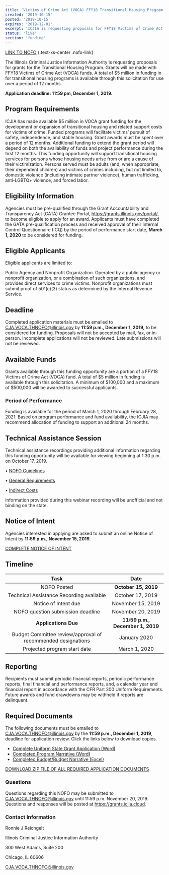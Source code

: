 ```yaml
---
title: 'Victims of Crime Act (VOCA) FFY18 Transitional Housing Program'
created: '2019-10-15'
posted: '2019-10-15'
expires: '2019-12-01'
excerpt: 'ICJIA is requesting proposals for FFY18 Victims of Crime Act grants to support the development or expansion of transitional housing and related costs. A total of $5 million in funding is available through this solicitation for use over a period of 12 months. '
status: 'live'
section: 'funding'
---
```


[LINK TO NOFO](NOFO.VOCA.TH.pdf) {.text-xs-center .nofo-link}

The Illinois Criminal Justice Information Authority is requesting proposals for grants for the Transitional Housing Program. Grants will be made with FFY18 Victims of Crime Act (VOCA) funds. A total of $5 million in funding in for transitional housing programs is available through this solicitation for use over a period of 12 months.

**Application deadline: 11:59 pm, December 1, 2019.**

## Program Requirements

ICJIA has made available $5 million in VOCA grant funding for the development or expansion of transitional housing and related support costs for victims of crime. Funded programs will facilitate victims’ pursuit of safety, independence, and stable housing. Grant awards must be spent over a period of 12 months. Additional funding to extend the grant period will depend on both the availability of funds and project performance during the first 12 months. This funding opportunity will support transitional housing services for persons whose housing needs arise from or are a cause of their victimization. Persons served must be adults (and, when appropriate, their dependent children) and victims of crimes including, but not limited to, domestic violence (including intimate partner violence), human trafficking, anti-LGBTQ+ violence, and forced labor.

## Eligibility Information

Agencies must be pre-qualified through the Grant Accountability and Transparency Act (GATA) Grantee Portal, https://grants.illinois.gov/portal/, to become eligible to apply for an award. Applicants must have completed the GATA pre-qualification process and received approval of their Internal Control Questionnaire (ICQ) by the period of performance start date, **March 1, 2020** to be considered for funding.

## Eligible Applicants

Eligible applicants are limited to:

Public Agency and Nonprofit Organization. Operated by a public agency or nonprofit organization, or a combination of such organizations, and provides direct services to crime victims. Nonprofit organizations must submit proof of 501(c)(3) status as determined by the Internal Revenue Service.

## Deadline

Completed application materials must be emailed to CJA.VOCA.THNOFO@illinois.gov by **11:59 p.m., December 1, 2019,** to be considered for funding. Proposals will not be accepted by mail, fax, or in-person. Incomplete applications will not be reviewed. Late submissions will not be reviewed.

## Available Funds

Grants available through this funding opportunity are a portion of a FFY18 Victims of Crime Act (VOCA) fund. A total of $5 million in funding is available through this solicitation. A minimum of $100,000 and a maximum of $500,000 will be awarded to successful applicants.

### Period of Performance

Funding is available for the period of March 1, 2020 through February 28, 2021. Based on program performance and fund availability, the ICJIA may recommend allocation of funding to support an additional 24 months.

## Technical Assistance Session

Technical assistance recordings providing additional information regarding this funding opportunity will be available for viewing beginning at 1:30 p.m. on October 17, 2019.

• [NOFO Guidelines](https://youtu.be/trg8DIF3T2A)

• [General Requirements](https://www.youtube.com/watch?v=PBwekeMT5dk)

• [Indirect Costs](https://www.youtube.com/watch?v=4stkASoNY5w)

Information provided during this webinar recording will be unofficial and not binding on the state.

## Notice of Intent

Agencies interested in applying are asked to submit an online Notice of Intent by **11:59 p.m., November 15, 2019**.

[COMPLETE NOTICE OF INTENT](https://icjia.az1.qualtrics.com/jfe/form/SV_2bCbuhW8We85Cpn)

## Timeline

|                             Task                             |               Date               |
| :----------------------------------------------------------: | :------------------------------: |
|                         NOFO Posted                          |       **October 15, 2019**       |
|           Technical Assistance Recording available           |         October 17, 2019         |
|                     Notice of Intent due                     |        November 15, 2019         |
|              NOFO question submission deadline               |        November 20, 2019         |
|                     **Applications Due**                     | **11:59 p.m., December 1, 2019** |
| Budget Committee review/approval of recommended designations |           January 2020           |
|                 Projected program start date                 |          March 1, 2020           |

## Reporting

Recipients must submit periodic financial reports, periodic performance reports, final financial and performance reports, and, a calendar year end financial report in accordance with the CFR Part 200 Uniform Requirements. Future awards and fund drawdowns may be withheld if reports are delinquent.

## Required Documents

The following documents must be emailed to CJA.VOCA.THNOFO@illinois.gov by the **11:59 p.m., December 1, 2019**, deadline for application review. Click the links below to download copies.

- [Complete Uniform State Grant Application (Word)](NOFO.Uniform.Application.docx)
- [Completed Program Narrative (Word)](NOFO.VOCA.TH.NARRATIVE.docx)
- [Completed Budget/Budget Narrative (Excel)](NOFO.VOCA.TH.BUDGET.xlsx)

[DOWNLOAD ZIP FILE OF ALL REQUIRED APPLICATION DOCUMENTS](NOFO.VOCA.TH.ZIP)

### Questions

Questions regarding this NOFO may be submitted to CJA.VOCA.THNOFO@illinois.gov until 11:59 p.m. November 20, 2019. Questions and responses will be posted at https://grants.icjia.cloud.

### Contact Information

Ronnie J Reichgelt

Illinois Criminal Justice Information Authority

300 West Adams, Suite 200

Chicago, IL 60606

CJA.VOCA.THNOFO@illinois.gov
